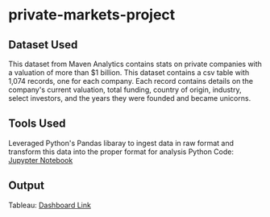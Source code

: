 # private-markets-project

## Dataset Used
This dataset from Maven Analytics contains stats on private companies with a valuation of more than $1 billion. This dataset contains a csv table with 1,074 records, one for each company. Each record contains details on the company's current valuation, total funding, country of origin, industry, select investors, and the years they were founded and became unicorns. 

## Tools Used
Leveraged Python's Pandas libaray to ingest data in raw format and transform this data into the proper format for analysis
Python Code: [Jupypter Notebook](url)

## Output
Tableau: [Dashboard Link](url)
